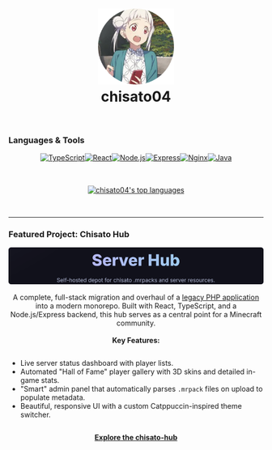 <div align="center">
  <h1 align="center">
    <img src="https://raw.githubusercontent.com/chisato04/chisato04/main/assets/chisato-circle.png" width="150" alt="chisato04 Profile Picture"/>
    <br/>
    chisato04
  </h1>
</div>

<br/>

### Languages & Tools

<p align="center">
  <a href="https://www.typescriptlang.org/" target="_blank"><img src="https://img.shields.io/badge/TypeScript-3178C6?style=for-the-badge&logo=typescript&logoColor=white" alt="TypeScript"/></a><a href="https://reactjs.org/" target="_blank"><img src="https://img.shields.io/badge/React-20232A?style=for-the-badge&logo=react&logoColor=61DAFB" alt="React"/></a><a href="https://nodejs.org" target="_blank"><img src="https://img.shields.io/badge/Node.js-339933?style=for-the-badge&logo=nodedotjs&logoColor=white" alt="Node.js"/></a><a href="https://expressjs.com" target="_blank"><img src="https://img.shields.io/badge/Express.js-000000?style=for-the-badge&logo=express&logoColor=white" alt="Express"/></a><a href="https://www.nginx.com" target="_blank"><img src="https://img.shields.io/badge/Nginx-009639?style=for-the-badge&logo=nginx&logoColor=white" alt="Nginx"/></a><a href="https://www.java.com" target="_blank"><img src="https://img.shields.io/badge/Java-ED8B00?style=for-the-badge&logo=openjdk&logoColor=white" alt="Java"/></a>
</p>

<br/>

<p align="center">
  <a href="https://github.com/anuraghazra/github-readme-stats"></a><a href="https://github.com/anuraghazra/github-readme-stats"><img align="center" src="https://github-readme-stats.vercel.app/api/top-langs/?username=chisato04&layout=compact&theme=catppuccin_mocha&hide_border=true&border_radius=10" alt="chisato04's top languages" /></a>
</p>

<br/>

---

### Featured Project: Chisato Hub

<div align="center">
  <a href="https://github.com/chisato04/chisato-hub">
    <img src="https://raw.githubusercontent.com/chisato04/chisato04/main/assets/demo-chisato-hub.png" alt="Chisato Hub Showcase"/>
  </a>
</div>

<p align="center">
  A complete, full-stack migration and overhaul of a <a href="https://github.com/chisato04/mrpack-depot">legacy PHP application</a> into a modern monorepo. Built with React, TypeScript, and a Node.js/Express backend, this hub serves as a central point for a Minecraft community.
  <br/><br/>
  <strong>Key Features:</strong>
</p>

<ul align="center" style="display: inline-block; text-align: left;">
  <li>Live server status dashboard with player lists.</li>
  <li>Automated "Hall of Fame" player gallery with 3D skins and detailed in-game stats.</li>
  <li>"Smart" admin panel that automatically parses <code>.mrpack</code> files on upload to populate metadata.</li>
  <li>Beautiful, responsive UI with a custom Catppuccin-inspired theme switcher.</li>
</ul>

<p align="center">
  <a href="https://github.com/chisato04/chisato-hub"><strong>Explore the chisato-hub</strong></a>
</p>
